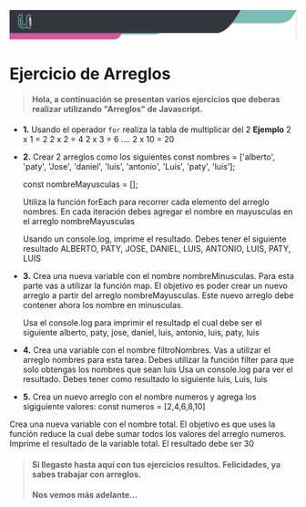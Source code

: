 ![Banner](imagenes/banner.png)

# Ejercicio de Arreglos

>#### Hola, a continuación se presentan varios ejercicios que deberas realizar utilizando "Arreglos" de Javascript.

- **1.** Usando el operador `for` realiza la tabla de multiplicar del 2
    **Ejemplo** 
    2 x 1 = 2
    2 x 2 = 4
    2 x 3 = 6
    ....
    2 x 10 = 20

- **2.** Crear 2 arreglos como los siguientes
    const nombres = ['alberto', 'paty', 'Jose', 'daniel', 'luis', 'antonio', 'Luis', 'paty', 'luis'];
    
    const nombreMayusculas = [];

    Utiliza la función forEach para recorrer cada elemento del arreglo nombres. En cada iteración debes agregar el nombre en mayusculas en el arreglo nombreMayusculas
    
    Usando un console.log, imprime el resultado. Debes tener el siguiente resultado
    ALBERTO, PATY, JOSE, DANIEL, LUIS, ANTONIO, LUIS, PATY, LUIS
    
- **3.** Crea una nueva variable con el nombre nombreMinusculas. Para esta parte vas a utilizar la función map. El objetivo es poder crear un nuevo arreglo a partir del arreglo nombreMayusculas. Este nuevo arreglo debe contener ahora los nombre en minusculas.
    
    Usa el console.log para imprimir el resultadp el cual debe ser el siguiente
    alberto, paty, jose, daniel, luis, antonio, luis, paty, luis

- **4.** Crea una variable con el nombre filtroNombres. Vas a utilizar el arreglo nombres para esta tarea. Debes utilizar la función filter para que solo obtengas los nombres que sean luis
    Usa un console.log para ver el resultado. Debes tener como resultado lo siguiente
    luis, Luis, luis
- **5.** Crea un nuevo arreglo con el nombre numeros y agrega los sigiguiente valores:
    const numeros = [2,4,6,8,10]
    
Crea una nueva variable con el nombre total. El objetivo es que uses la función reduce la cual debe sumar todos los valores del arreglo numeros. Imprime el resultado de la variable total. El resultado debe ser 30

>#### Si llegaste hasta aquí con tus ejercicios resultos. Felicidades, ya sabes trabajar con arreglos.
>#### Nos vemos más adelante...
